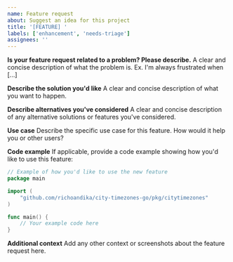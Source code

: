 ```yaml
---
name: Feature request
about: Suggest an idea for this project
title: '[FEATURE] '
labels: ['enhancement', 'needs-triage']
assignees: ''
---
```


**Is your feature request related to a problem? Please describe.**
A clear and concise description of what the problem is. Ex. I'm always frustrated when [...]

**Describe the solution you'd like**
A clear and concise description of what you want to happen.

**Describe alternatives you've considered**
A clear and concise description of any alternative solutions or features you've considered.

**Use case**
Describe the specific use case for this feature. How would it help you or other users?

**Code example**
If applicable, provide a code example showing how you'd like to use this feature:

```go
// Example of how you'd like to use the new feature
package main

import (
    "github.com/richoandika/city-timezones-go/pkg/citytimezones"
)

func main() {
    // Your example code here
}
```

**Additional context**
Add any other context or screenshots about the feature request here.